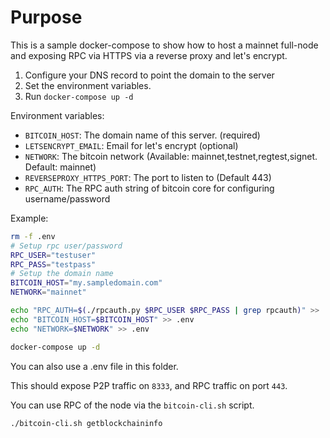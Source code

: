 # Purpose

This is a sample docker-compose to show how to host a mainnet full-node and exposing RPC via HTTPS via a reverse proxy and let's encrypt.

1. Configure your DNS record to point the domain to the server
2. Set the environment variables.
3. Run `docker-compose up -d`

Environment variables:

* `BITCOIN_HOST`: The domain name of this server. (required)
* `LETSENCRYPT_EMAIL`: Email for let's encrypt (optional)
* `NETWORK`: The bitcoin network (Available: mainnet,testnet,regtest,signet. Default: mainnet)
* `REVERSEPROXY_HTTPS_PORT`: The port to listen to (Default 443)
* `RPC_AUTH`: The RPC auth string of bitcoin core for configuring username/password

Example:

```bash
rm -f .env
# Setup rpc user/password
RPC_USER="testuser"
RPC_PASS="testpass"
# Setup the domain name
BITCOIN_HOST="my.sampledomain.com"
NETWORK="mainnet"

echo "RPC_AUTH=$(./rpcauth.py $RPC_USER $RPC_PASS | grep rpcauth)" >> .env
echo "BITCOIN_HOST=$BITCOIN_HOST" >> .env
echo "NETWORK=$NETWORK" >> .env

docker-compose up -d
```

You can also use a .env file in this folder.

This should expose P2P traffic on `8333`, and RPC traffic on port `443`.

You can use RPC of the node via the `bitcoin-cli.sh` script.

```bash
./bitcoin-cli.sh getblockchaininfo
```